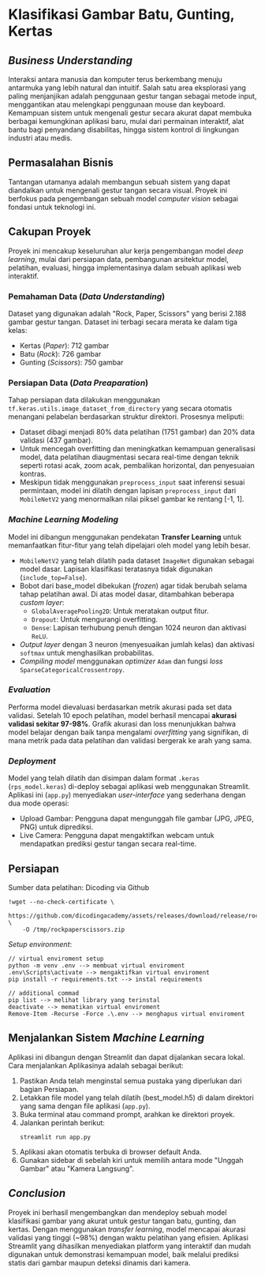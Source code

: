 # Klasifikasi Gambar Batu, Gunting, Kertas

## ***Business Understanding***

Interaksi antara manusia dan komputer terus berkembang menuju antarmuka yang lebih natural dan intuitif. Salah satu area eksplorasi yang paling menjanjikan adalah penggunaan gestur tangan sebagai metode input, menggantikan atau melengkapi penggunaan mouse dan keyboard. Kemampuan sistem untuk mengenali gestur secara akurat dapat membuka berbagai kemungkinan aplikasi baru, mulai dari permainan interaktif, alat bantu bagi penyandang disabilitas, hingga sistem kontrol di lingkungan industri atau medis.

## **Permasalahan Bisnis**

Tantangan utamanya adalah membangun sebuah sistem yang dapat diandalkan untuk mengenali gestur tangan secara visual. Proyek ini berfokus pada pengembangan sebuah model *computer vision* sebagai fondasi untuk teknologi ini.

## **Cakupan Proyek**

Proyek ini mencakup keseluruhan alur kerja pengembangan model *deep learning*, mulai dari persiapan data, pembangunan arsitektur model, pelatihan, evaluasi, hingga implementasinya dalam sebuah aplikasi web interaktif.

### Pemahaman Data (*Data Understanding*)
Dataset yang digunakan adalah "Rock, Paper, Scissors" yang berisi 2.188 gambar gestur tangan. Dataset ini terbagi secara merata ke dalam tiga kelas:

- Kertas (*Paper*): 712 gambar
- Batu (*Rock*): 726 gambar
- Gunting (*Scissors*): 750 gambar

### Persiapan Data (*Data Preaparation*)
Tahap persiapan data dilakukan menggunakan `tf.keras.utils.image_dataset_from_directory` yang secara otomatis menangani pelabelan berdasarkan struktur direktori. Prosesnya meliputi:

- Dataset dibagi menjadi 80% data pelatihan (1751 gambar) dan 20% data validasi (437 gambar).
- Untuk mencegah overfitting dan meningkatkan kemampuan generalisasi model, data pelatihan diaugmentasi secara real-time dengan teknik seperti rotasi acak, zoom acak, pembalikan horizontal, dan penyesuaian kontras.
- Meskipun tidak menggunakan `preprocess_input` saat inferensi sesuai permintaan, model ini dilatih dengan lapisan `preprocess_input` dari `MobileNetV2` yang menormalkan nilai piksel gambar ke rentang [-1, 1].

### *Machine Learning Modeling*
Model ini dibangun menggunakan pendekatan **Transfer Learning** untuk memanfaatkan fitur-fitur yang telah dipelajari oleh model yang lebih besar.

- `MobileNetV2` yang telah dilatih pada dataset `ImageNet` digunakan sebagai model dasar. Lapisan klasifikasi teratasnya tidak digunakan (`include_top=False`).
- Bobot dari base_model dibekukan (*frozen*) agar tidak berubah selama tahap pelatihan awal. Di atas model dasar, ditambahkan beberapa *custom layer*:
  - `GlobalAveragePooling2D`: Untuk meratakan output fitur.
  - `Dropout`: Untuk mengurangi overfitting.
  - `Dense`: Lapisan terhubung penuh dengan 1024 neuron dan aktivasi `ReLU`.
- *Output layer* dengan 3 neuron (menyesuaikan jumlah kelas) dan aktivasi `softmax` untuk menghasilkan probabilitas.
- *Compiling model* menggunakan *optimizer* `Adam` dan fungsi *loss* `SparseCategoricalCrossentropy`.

### *Evaluation*
Performa model dievaluasi berdasarkan metrik akurasi pada set data validasi. Setelah 10 epoch pelatihan, model berhasil mencapai **akurasi validasi sekitar 97-98%**. Grafik akurasi dan loss menunjukkan bahwa model belajar dengan baik tanpa mengalami *overfitting* yang signifikan, di mana metrik pada data pelatihan dan validasi bergerak ke arah yang sama.

### *Deployment*
Model yang telah dilatih dan disimpan dalam format `.keras` (`rps_model.keras`) di-deploy sebagai aplikasi web menggunakan Streamlit. Aplikasi ini (`app.py`) menyediakan *user-interface* yang sederhana dengan dua mode operasi:

- Upload Gambar: Pengguna dapat mengunggah file gambar (JPG, JPEG, PNG) untuk diprediksi.
- Live Camera: Pengguna dapat mengaktifkan webcam untuk mendapatkan prediksi gestur tangan secara real-time.


## **Persiapan**

Sumber data pelatihan: 
Dicoding via Github
```
!wget --no-check-certificate \
    https://github.com/dicodingacademy/assets/releases/download/release/rockpaperscissors.zip \
    -O /tmp/rockpaperscissors.zip
```

*Setup environment*:
```
// virtual enviroment setup
python -m venv .env --> membuat virtual enviroment
.env\Scripts\activate --> mengaktifkan virtual enviroment
pip install -r requirements.txt --> instal requirements

// additional commad
pip list --> melihat library yang terinstal
deactivate --> mematikan virtual enviroment
Remove-Item -Recurse -Force .\.env --> menghapus virtual enviroment
```


## **Menjalankan Sistem *Machine Learning***

Aplikasi ini dibangun dengan Streamlit dan dapat dijalankan secara lokal. Cara menjalankan Aplikasinya adalah sebagai berikut:

1. Pastikan Anda telah menginstal semua pustaka yang diperlukan dari bagian Persiapan.
2. Letakkan file model yang telah dilatih (best_model.h5) di dalam direktori yang sama dengan file aplikasi (`app.py`).
3. Buka terminal atau command prompt, arahkan ke direktori proyek.
4. Jalankan perintah berikut:
    ```
    streamlit run app.py
    ```
5. Aplikasi akan otomatis terbuka di browser default Anda.
6. Gunakan sidebar di sebelah kiri untuk memilih antara mode "Unggah Gambar" atau "Kamera Langsung".

## ***Conclusion***

Proyek ini berhasil mengembangkan dan mendeploy sebuah model klasifikasi gambar yang akurat untuk gestur tangan batu, gunting, dan kertas. Dengan menggunakan *transfer learning*, model mencapai akurasi validasi yang tinggi (~98%) dengan waktu pelatihan yang efisien. Aplikasi Streamlit yang dihasilkan menyediakan platform yang interaktif dan mudah digunakan untuk demonstrasi kemampuan model, baik melalui prediksi statis dari gambar maupun deteksi dinamis dari kamera.